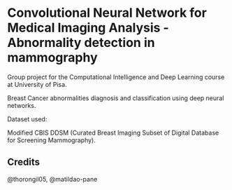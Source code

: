 # Convolutional Neural Network for Medical Imaging Analysis - Abnormality detection in mammography

Group project for the Computational Intelligence and Deep Learning course at University of Pisa.

Breast Cancer abnormalities diagnosis and classification using deep neural networks.

Dataset used: 

Modified CBIS DDSM (Curated Breast Imaging Subset of
Digital Database for Screening Mammography).


## Credits
@thorongil05, @matildao-pane
